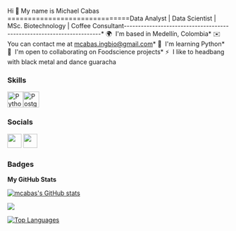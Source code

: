 Hi 👋 My name is Michael Cabas
==============================Data Analyst | Data Scientist | MSc. Biotechnology | Coffee Consultant----------------------------------------------------------------------* 🌍  I'm based in Medellín, Colombia* ✉️  You can contact me at [mcabas.ingbio@gmail.com](mailto:mcabas.ingbio@gmail.com)* 🧠  I'm learning Python* 🤝  I'm open to collaborating on Foodscience projects* ⚡  I like to headbang with black metal and dance guaracha

### Skills


<p align="left">
<a href="https://www.python.org/" target="_blank" rel="noreferrer"><img src="https://raw.githubusercontent.com/danielcranney/readme-generator/main/public/icons/skills/python-colored.svg" width="36" height="36" alt="Python" /></a><a href="https://www.postgresql.org/" target="_blank" rel="noreferrer"><img src="https://raw.githubusercontent.com/danielcranney/readme-generator/main/public/icons/skills/postgresql-colored.svg" width="36" height="36" alt="PostgreSQL" /></a></p>

### Socials<p align="left"> <a href="https://www.github.com/mcabas" target="_blank" rel="noreferrer"><img src="https://raw.githubusercontent.com/danielcranney/readme-generator/main/public/icons/socials/github.svg" width="32" height="32" /></a> <a href="https://www.linkedin.com/in/michael-cabas/" target="_blank" rel="noreferrer"><img src="https://raw.githubusercontent.com/danielcranney/readme-generator/main/public/icons/socials/linkedin.svg" width="32" height="32" /></a></p>

### Badges

<b>My GitHub Stats</b>

<a href="http://www.github.com/mcabas"><img src="https://github-readme-stats.vercel.app/api?username=mcabas&show_icons=true&hide=&count_private=true&title_color=0891b2&text_color=ffffff&icon_color=0891b2&bg_color=1c1917&hide_border=true&show_icons=true" alt="mcabas's GitHub stats" /></a>

<a href="http://www.github.com/mcabas"><img src="https://github-readme-streak-stats.herokuapp.com/?user=mcabas&stroke=ffffff&background=1c1917&ring=0891b2&fire=0891b2&currStreakNum=ffffff&currStreakLabel=0891b2&sideNums=ffffff&sideLabels=ffffff&dates=ffffff&hide_border=true" /></a>

<a href="https://github.com/mcabas" align="left"><img src="https://github-readme-stats.vercel.app/api/top-langs/?username=mcabas&langs_count=10&title_color=0891b2&text_color=ffffff&icon_color=0891b2&bg_color=1c1917&hide_border=true&locale=en&custom_title=Top%20%Languages" alt="Top Languages" /></a>

